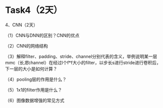 # Task4（2天）

4、CNN（2天）

（1）CNN与DNN的区别？CNN的优点

（2）CNN的网络结构

（3）解释filter、padding、stride、channel分别代表的含义，举例说明某一层m*m*c（长*宽*channel）在经过l个f*f大小的filter，以步长s进行stride进行卷积后，下一层的大小是如何计算？

（4）pooling层的作用是什么？

（5）1x1的filter作用是什么？

（6）图像数据增强的常见方式


